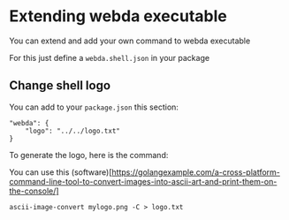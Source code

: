 # Extending webda executable

You can extend and add your own command to webda executable

For this just define a `webda.shell.json` in your package

## Change shell logo

You can add to your `package.json` this section:

```
"webda": {
    "logo": "../../logo.txt"
}
```

To generate the logo, here is the command:

You can use this (software)[https://golangexample.com/a-cross-platform-command-line-tool-to-convert-images-into-ascii-art-and-print-them-on-the-console/]

```
ascii-image-convert mylogo.png -C > logo.txt
```
